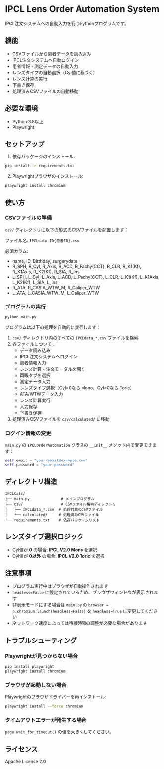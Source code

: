 # IPCL Lens Order Automation System

IPCL注文システムへの自動入力を行うPythonプログラムです。

## 機能

- CSVファイルから患者データを読み込み
- IPCL注文システムへ自動ログイン
- 患者情報・測定データの自動入力
- レンズタイプの自動選択（Cyl値に基づく）
- レンズ計算の実行
- 下書き保存
- 処理済みCSVファイルの自動移動

## 必要な環境

- Python 3.8以上
- Playwright

## セットアップ

1. 依存パッケージのインストール:
```bash
pip install -r requirements.txt
```

2. Playwrightブラウザのインストール:
```bash
playwright install chromium
```

## 使い方

### CSVファイルの準備

`csv/` ディレクトリに以下の形式のCSVファイルを配置します：

ファイル名: `IPCLdata_ID{患者ID}.csv`

必須カラム:
- name, ID, Birthday, surgerydate
- R_SPH, R_Cyl, R_Axis, R_ACD, R_Pachy(CCT), R_CLR, R_K1(Kf), R_K1Axis, R_K2(Kf), R_SIA, R_Ins
- L_SPH, L_Cyl, L_Axis, L_ACD, L_Pachy(CCT), L_CLR, L_K1(Kf), L_K1Axis, L_K2(Kf), L_SIA, L_Ins
- R_ATA, R_CASIA_WTW_M, R_Caliper_WTW
- L_ATA, L_CASIA_WTW_M, L_Caliper_WTW

### プログラムの実行

```bash
python main.py
```

プログラムは以下の処理を自動的に実行します：

1. `csv/` ディレクトリ内のすべての `IPCLdata_*.csv` ファイルを検索
2. 各ファイルについて：
   - データ読み込み
   - IPCL注文システムへログイン
   - 患者情報入力
   - レンズ計算・注文モーダルを開く
   - 両眼タブを選択
   - 測定データ入力
   - レンズタイプ選択（Cyl=0なら Mono、Cyl<0なら Toric）
   - ATA/WTWデータ入力
   - レンズ計算実行
   - 入力保存
   - 下書き保存
3. 処理済みCSVファイルを `csv/calculated/` に移動

### ログイン情報の変更

`main.py` の `IPCLOrderAutomation` クラスの `__init__` メソッド内で変更できます：

```python
self.email = "your-email@example.com"
self.password = "your-password"
```

## ディレクトリ構造

```
IPCLCalc/
├── main.py              # メインプログラム
├── csv/                 # CSVファイル格納ディレクトリ
│   ├── IPCLdata_*.csv  # 処理対象のCSVファイル
│   └── calculated/     # 処理済みCSVファイル
└── requirements.txt    # 依存パッケージリスト
```

## レンズタイプ選択ロジック

- Cyl値が **0** の場合: **IPCL V2.0 Mono** を選択
- Cyl値が **0以外** の場合: **IPCL V2.0 Toric** を選択

## 注意事項

- プログラム実行中はブラウザが自動操作されます
- `headless=False` に設定されているため、ブラウザウィンドウが表示されます
- 非表示モードにする場合は `main.py` の `browser = p.chromium.launch(headless=False)` を `headless=True` に変更してください
- ネットワーク速度によっては待機時間の調整が必要な場合があります

## トラブルシューティング

### Playwrightが見つからない場合

```bash
pip install playwright
playwright install chromium
```

### ブラウザが起動しない場合

Playwrightのブラウザドライバーを再インストール:
```bash
playwright install --force chromium
```

### タイムアウトエラーが発生する場合

`page.wait_for_timeout()` の値を大きくしてください。

## ライセンス

Apache License 2.0
